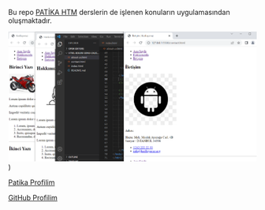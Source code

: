 Bu repo [PATİKA HTM](https://app.patika.dev/) derslerin de işlenen konuların uygulamasından oluşmaktadır.

![HTM SONU ÇALIŞMASI](img/HTM%20SONU.PNG))

[Patika Profilim](https://app.patika.dev/sibgat)

[GitHub Profilim](https://github.com/Sibgatullahsanli)
